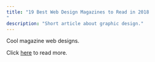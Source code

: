 ```yaml
---
title: "19 Best Web Design Magazines to Read in 2018
"
description: "Short article about graphic design."
---
```


Cool magazine web designs.


Click <a href="https://www.templatemonster.com/blog/best-graphic-design-magazines/">here</a> to read more.
